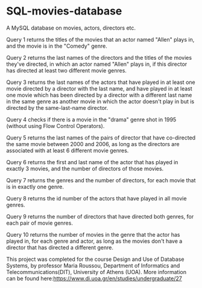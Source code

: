 # SQL-movies-database
A MySQL database on movies, actors, directors etc.

Query 1 returns the titles of the movies that an actor named "Allen" plays in, and the movie is in the "Comedy" genre.

Query 2 returns the last names of the directors and the titles of the movies they've directed, in which an actor named "Allen"  plays in, if this director has directed at least two different movie genres.

Query 3 returns the last names of the actors that have played in at least one movie directed by a director with the last name, and have played in at least one movie which has been directed by a director with a different last name in the same genre as another movie in which the actor doesn't play in but is directed by the same-last-name director.

Query 4 checks if there is a movie in the "drama" genre shot in 1995 (without using Flow Control Operators).

Query 5 returns the last names of the pairs of director that have co-directed the same movie between 2000 and 2006, as long as the directors are associated with at least 6 different movie genres. 

Query 6 returns the first and last name of the actor that has played in exactly 3 movies, and the number of directors of those movies.

Query 7 returns the genres and the number of directors, for each movie that is in exactly one genre.

Query 8 returns the id number of the actors that have played in all movie genres.

Query 9 returns the number of directors that have directed both genres, for each pair of movie genres.

Query 10 returns the number of movies in the genre that the actor has played in, for each genre and actor, as long as the movies don't have a director that has directed a different genre.

This project was completed for the course Design and Use of Database Systems, by professor Maria Roussou, Department of Informatics and Telecommunications(DIT), University of Athens (UOA). More information can be found here:https://www.di.uoa.gr/en/studies/undergraduate/27
